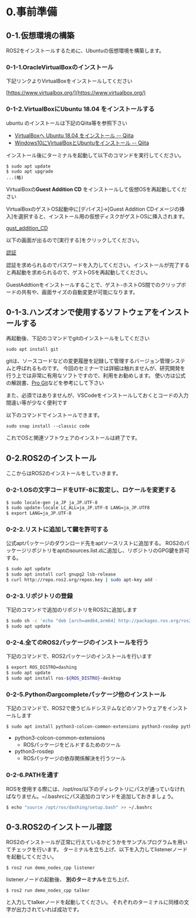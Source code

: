 # 0.事前準備

## 0-1.仮想環境の構築

ROS2をインストールするために、Ubuntuの仮想環境を構築します。

### 0-1-1.OracleVirtualBoxのインストール

下記リンクよりVirtualBoxをインストールしてください

[https://www.virtualbox.org/](https://www.virtualbox.org/)

### 0-1-2.VirtualBoxにUbuntu **18.04** をインストールする

ubuntu のインストールは下記のQiita等を参照下さい

- [VirtualBoxへ Ubuntu 18.04 をインストール -- Qiita](https://qiita.com/yoshi0518/items/85549e93e1d4eb6d0a12#sshd)
- [Windows10にVirtualBoxとUbuntuをインストール -- Qiita](https://qiita.com/pyon_kiti_jp/items/0be8ac17439abf418e48)

インストール後にターミナルを起動して以下のコマンドを実行してください。

```shell
$ sudo apt update
$ sudo apt upgrade
...(略)
```

VirtualBoxの**Guest Addition CD** をインストールして仮想OSを再起動してください

VirtualBoxのゲストOS起動中に[デバイス]->[Guest Addition CDイメージの挿入]を選択すると、インストール用の仮想ディスクがゲストOSに挿入されます。

[gust_addition_CD](img/guest_addition_.jpg)

以下の画面が出るので[実行する]をクリックしてください。

[認証](img/auth.jpg)

認証を求められるのでパスワードを入力してください。インストールが完了すると再起動を求められるので、ゲストOSを再起動してください。

GuestAddtionをインストールすることで、ゲスト-ホストOS間でのクリップボードの共有や、画面サイズの自動変更が可能になります。

## 0-1-3.ハンズオンで使用するソフトウェアをインストールする

再起動後、下記のコマンドでgitのインストールをしてください

```shell
sudo apt install git
```

gitは、ソースコードなどの変更履歴を記録して管理するバージョン管理システムと呼ばれるものです。 今回のセミナーでは詳細は触れませんが、研究開発を行う上では非常に有用なソフトですので、利用をお勧めします。 使い方は公式の解説書、[Pro Git](https://git-scm.com/book/ja/v2)などを参考にして下さい

また、必須ではありませんが、VSCodeをインストールしておくとコードの入力間違い等が少なく便利です

以下のコマンドでインストールできます。

```shell
sudo snap install --classic code
```

これでOSと関連ソフトウェアのインストールは終了です。

## 0-2.ROS2のインストール

ここからはROS2のインストールをしていきます。

### 0-2-1.OSの文字コードをUTF-8に設定し、ロケールを変更する

```sh
$ sudo locale-gen ja_JP ja_JP.UTF-8
$ sudo update-locale LC_ALL=ja_JP.UTF-8 LANG=ja_JP.UTF8
$ export LANG=ja_JP.UTF-8
```

### 0-2-2.リストに追加して鍵を許可する

公式aptパッケージのダウンロード先をaptソースリストに追加する。
ROS2のパッケージリポジトリをaptのsources.list.dに追加し、リポジトリのGPG鍵を許可する。

```sh
$ sudo apt update
$ sudo apt install curl gnupg2 lsb-release
$ curl http://repo.ros2.org/repos.key | sudo apt-key add -
```

### 0-2-3.リポジトリの登録
下記のコマンドで追加のリポジトリをROS2に追加します
```sh
$ sudo sh -c 'echo "deb [arch=amd64,arm64] http://packages.ros.org/ros2/ubuntu `lsb_release -cs` main" > /etc/apt/sources.list.d/ros2-latest.list'
$ sudo apt update
```

### 0-2-4.全てのROS2パッケージのインストールを行う

下記のコマンドで、ROS2パッケージのインストールを行います

```sh
$ export ROS_DISTRO=dashing
$ sudo apt update
$ sudo apt install ros-${ROS_DISTRO}-desktop
```

### 0-2-5.Pythonのargcompleteパッケージ他のインストール
下記のコマンドで、ROS2で使うビルドシステムなどのソフトウェアをインストールします

```sh
$ sudo apt install python3-colcon-common-extensions python3-rosdep python3-argcomplete
```

- python3-colcon-common-extensions
  - ROSパッケージをビルドするためのツール
- python3-rosdep
  - ROSパッケージの依存関係解決を行うツール

### 0-2-6.PATHを通す

ROSを使用する際には、/opt/ros/以下のディレクトリにパスが通っていなければなりません。~/.bashrcにパス追加のコマンドを追加しておきましょう。

```sh
$ echo "source /opt/ros/dashing/setup.bash" >> ~/.bashrc
```

## 0-3.ROS2のインストール確認

ROS2のインストールが正常に行えているかどうかをサンプルプログラムを用いてチェックを行います。
ターミナルを立ち上げ、以下を入力してlistenerノードを起動してください。

```
$ ros2 run demo_nodes_cpp listener
```

listenerノードの起動後、 **別のターミナル**を立ち上げ、

```
$ ros2 run demo_nodes_cpp talker
```

と入力してtalkerノードを起動してください。
それぞれのターミナルに同様の文字が出力されていれば成功です。
